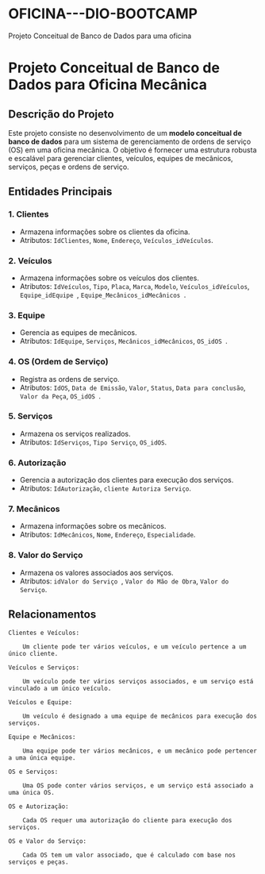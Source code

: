 # OFICINA---DIO-BOOTCAMP
Projeto Conceitual de Banco de Dados para uma oficina
# Projeto Conceitual de Banco de Dados para Oficina Mecânica

## Descrição do Projeto

Este projeto consiste no desenvolvimento de um **modelo conceitual de banco de dados** para um sistema de gerenciamento de ordens de serviço (OS) em uma oficina mecânica. O objetivo é fornecer uma estrutura robusta e escalável para gerenciar clientes, veículos, equipes de mecânicos, serviços, peças e ordens de serviço.

## Entidades Principais

### 1. Clientes
- Armazena informações sobre os clientes da oficina.
- Atributos: `IdClientes`, `Nome`, `Endereço`, `Veículos_idVeículos`.

### 2. Veículos
- Armazena informações sobre os veículos dos clientes.
- Atributos: `IdVeículos`, `Tipo`, `Placa`, `Marca`, `Modelo`, `Veículos_idVeículos`, `Equipe_idEquipe `, `Equipe_Mecânicos_idMecânicos `.

### 3. Equipe
- Gerencia as equipes de mecânicos.
- Atributos: `IdEquipe`, `Serviços`, `Mecânicos_idMecânicos`, `OS_idOS `.

### 4. OS (Ordem de Serviço)
- Registra as ordens de serviço.
- Atributos: `IdOS`, `Data de Emissão`, `Valor`, `Status`, `Data para conclusão`, `Valor da Peça`, `OS_idOS `.

### 5. Serviços
- Armazena os serviços realizados.
- Atributos: `IdServiços`, `Tipo Serviço`, `OS_idOS`.

### 6. Autorização
- Gerencia a autorização dos clientes para execução dos serviços.
- Atributos: `IdAutorização`, `cliente Autoriza Serviço`.

### 7. Mecânicos
- Armazena informações sobre os mecânicos.
- Atributos: `IdMecânicos`, `Nome`, `Endereço`, `Especialidade`.

### 8. Valor do Serviço
-  Armazena os valores associados aos serviços.
-  Atributos: `idValor do Serviço `, `Valor do Mão de Obra`, `Valor do Serviço`.

## Relacionamentos
    Clientes e Veículos:

        Um cliente pode ter vários veículos, e um veículo pertence a um único cliente.

    Veículos e Serviços:

        Um veículo pode ter vários serviços associados, e um serviço está vinculado a um único veículo.

    Veículos e Equipe:

        Um veículo é designado a uma equipe de mecânicos para execução dos serviços.

    Equipe e Mecânicos:

        Uma equipe pode ter vários mecânicos, e um mecânico pode pertencer a uma única equipe.

    OS e Serviços:

        Uma OS pode conter vários serviços, e um serviço está associado a uma única OS.

    OS e Autorização:

        Cada OS requer uma autorização do cliente para execução dos serviços.

    OS e Valor do Serviço:

        Cada OS tem um valor associado, que é calculado com base nos serviços e peças.

